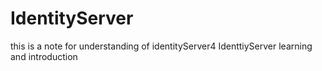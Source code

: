 # IdentityServer
this is a note for understanding of identityServer4 
IdenttiyServer learning and introduction
